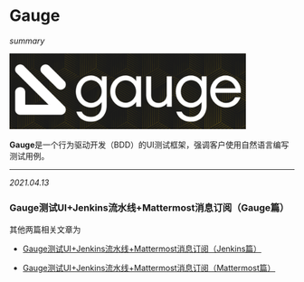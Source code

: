 # Gauge

*summary*

<img src="Gauge.assets/image-20210413134350679.png" alt="image-20210413134350679" style="zoom:80%;" />

**Gauge**是一个行为驱动开发（BDD）的UI测试框架，强调客户使用自然语言编写测试用例。

---

*2021.04.13*

### Gauge测试UI+Jenkins流水线+Mattermost消息订阅（Gauge篇）

其他两篇相关文章为

- [Gauge测试UI+Jenkins流水线+Mattermost消息订阅（Jenkins篇）](../运维%20DevOps/Jenkins.md/#gauge测试uijenkins流水线mattermost消息订阅jenkins篇)

- [Gauge测试UI+Jenkins流水线+Mattermost消息订阅（Mattermost篇）](../应用%20Application/Mattermost.md/#gauge测试uijenkins流水线mattermost消息订阅mattermost篇)


